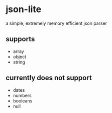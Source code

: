# json-lite
a simple, extremely memory efficient json parser

## supports
- array
- object
- string

## currently does not support
- dates
- numbers
- booleans
- null
